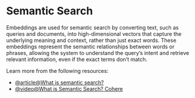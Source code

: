 # Semantic Search

Embeddings are used for semantic search by converting text, such as queries and documents, into high-dimensional vectors that capture the underlying meaning and context, rather than just exact words. These embeddings represent the semantic relationships between words or phrases, allowing the system to understand the query’s intent and retrieve relevant information, even if the exact terms don’t match.

Learn more from the following resources:

- [@article@What is semantic search?](https://www.elastic.co/what-is/semantic-search)
- [@video@What is Semantic Search? Cohere](https://www.youtube.com/watch?v=fFt4kR4ntAA)